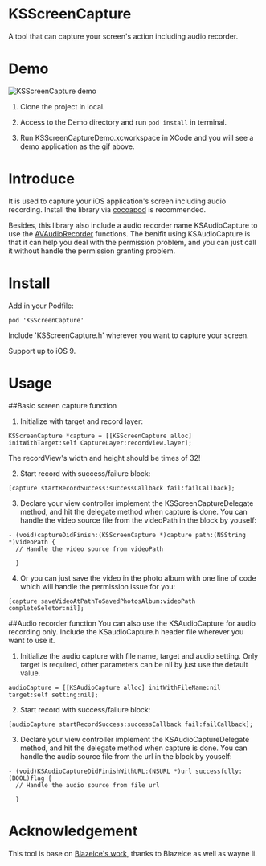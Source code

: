# KSScreenCapture
A tool that can capture your screen's action including audio recorder.

# Demo
![KSScreenCapture demo](Demo/screenshot.gif)

1.  Clone the project in local.

2.  Access to the Demo directory and run ``` pod install ``` in terminal.

3.  Run KSScreenCaptureDemo.xcworkspace in XCode and you will see a demo application as the gif above.

# Introduce
It is used to capture your iOS application's screen including audio recording. Install the library via [cocoapod](https://cocoapods.org/) is recommended.

Besides, this library also include a audio recorder name KSAudioCapture to use the [AVAudioRecorder](https://developer.apple.com/reference/avfoundation/avaudiorecorder) functions. The benifit using KSAudioCapture is that it can help you deal with the permission problem, and you can just call it without handle the permission granting problem.

# Install

Add in your Podfile:
```
pod 'KSScreenCapture'
```

Include 'KSScreenCapture.h' wherever you want to capture your screen.

Support up to iOS 9.

# Usage
##Basic screen capture function

1.  Initialize with target and record layer:

  ``` objc
  KSScreenCapture *capture = [[KSScreenCapture alloc] initWithTarget:self CaptureLayer:recordView.layer];
  ```
  
  The recordView's width and height should be times of 32!

2.  Start record with success/failure block:
  
  ``` objc
  [capture startRecordSuccess:successCallback fail:failCallback];
  ```

3.  Declare your view controller implement the KSScreenCaptureDelegate method, and hit the delegate method when capture is done. You can handle the video source file from the videoPath in the block by youself:

  ``` objc
  - (void)captureDidFinish:(KSScreenCapture *)capture path:(NSString *)videoPath {
    // Handle the video source from videoPath
    
    }
  ```
  
4.  Or you can just save the video in the photo album with one line of code which will handle the permission issue for you:

  ``` objc
  [capture saveVideoAtPathToSavedPhotosAlbum:videoPath completeSeletor:nil];
  ```

##Audio recorder function
You can also use the KSAudioCapture for audio recording only. Include the KSaudioCapture.h header file wherever you want to use it.

1.  Initialize the audio capture with file name, target and audio setting. Only target is required, other parameters can be nil by just use the default value.

  ``` objc
  audioCapture = [[KSAudioCapture alloc] initWithFileName:nil target:self setting:nil];
  ```
  
2.  Start record with success/failure block:
  
  ``` objc
  [audioCapture startRecordSuccess:successCallback fail:failCallback];
  ```
  
3.  Declare your view controller implement the KSAudioCaptureDelegate method, and hit the delegate method when capture is done. You can handle the audio source file from the url in the block by youself:

  ``` objc
  - (void)KSAudioCaptureDidFinishWithURL:(NSURL *)url successfully:(BOOL)flag {
    // Handle the audio source from file url
    
    }
  ```
  
# Acknowledgement

This tool is base on [Blazeice's work](https://github.com/Blazeice/ScreenAndAudioRecordDemoScreenAndAudioRecordDemo), thanks to Blazeice as well as wayne li.
